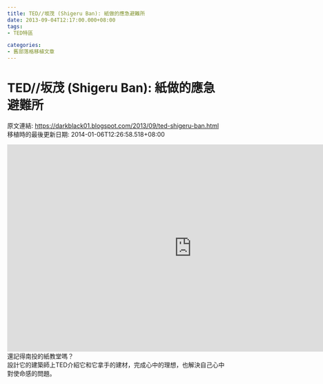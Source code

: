 ```yaml
---
title: TED//坂茂 (Shigeru Ban): 紙做的應急避難所
date: 2013-09-04T12:17:00.000+08:00
tags: 
- TED特區

categories:
- 舊部落格移植文章
---
```


# TED//坂茂 (Shigeru Ban): 紙做的應急避難所

原文連結: https://darkblack01.blogspot.com/2013/09/ted-shigeru-ban.html
移植時的最後更新日期: 2014-01-06T12:26:58.518+08:00

<iframe allowfullscreen="" frameborder="0" height="480" mozallowfullscreen="" scrolling="no" src="http://embed.ted.com/talks/lang/zh-tw/shigeru_ban_emergency_shelters_made_from_paper.html" webkitallowfullscreen="" width="853"></iframe>還記得南投的紙教堂嗎？<br />設計它的建築師上TED介紹它和它拿手的建材，完成心中的理想，也解決自己心中對使命感的問題。<br /><br />
